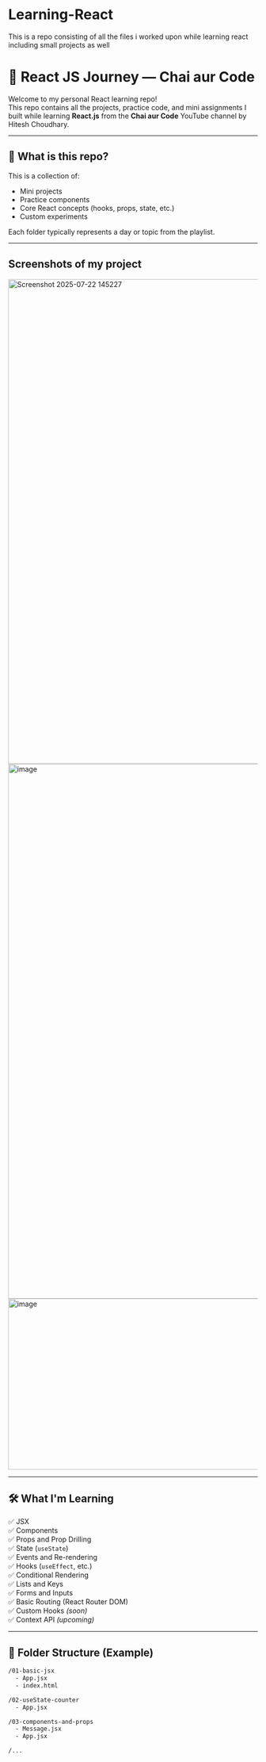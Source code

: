 # Learning-React
This is a repo consisting of all the files i worked upon while learning react including small projects as well

# 🚀 React JS Journey — Chai aur Code

Welcome to my personal React learning repo!  
This repo contains all the projects, practice code, and mini assignments I built while learning **React.js** from the **Chai aur Code** YouTube channel by Hitesh Choudhary.

---

## 🧠 What is this repo?

This is a collection of:
- Mini projects
- Practice components
- Core React concepts (hooks, props, state, etc.)
- Custom experiments

Each folder typically represents a day or topic from the playlist.

---
## Screenshots of my project 
<img width="1919" height="978" alt="Screenshot 2025-07-22 145227" src="https://github.com/user-attachments/assets/aebd0f69-877d-4e26-9497-280f8e18466a" />
<img width="1919" height="1079" alt="image" src="https://github.com/user-attachments/assets/876189c6-4f06-488d-8f11-548dd9197714" />
<img width="738" height="345" alt="image" src="https://github.com/user-attachments/assets/7455b478-a3d6-4853-a0c1-0d79d08bc04a" />


---
## 🛠️ What I'm Learning

✅ JSX  
✅ Components  
✅ Props and Prop Drilling  
✅ State (`useState`)  
✅ Events and Re-rendering  
✅ Hooks (`useEffect`, etc.)  
✅ Conditional Rendering  
✅ Lists and Keys  
✅ Forms and Inputs  
✅ Basic Routing (React Router DOM)  
✅ Custom Hooks *(soon)*  
✅ Context API *(upcoming)*

---

## 📁 Folder Structure (Example)

```bash
/01-basic-jsx
  - App.jsx
  - index.html

/02-useState-counter
  - App.jsx

/03-components-and-props
  - Message.jsx
  - App.jsx

/...

